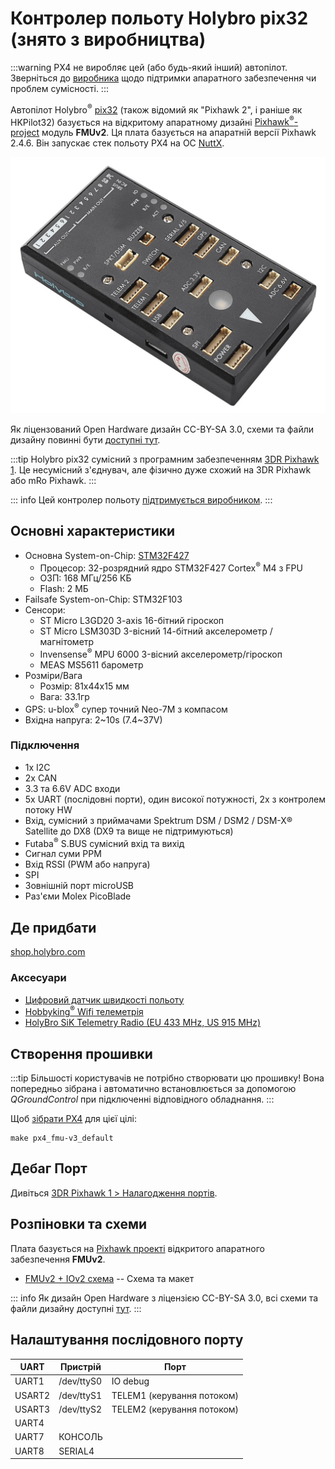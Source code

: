 # Контролер польоту Holybro pix32 (знято з виробництва)

:::warning PX4 не виробляє цей (або будь-який інший) автопілот. Зверніться до [виробника](https://holybro.com/) щодо підтримки апаратного забезпечення чи проблем сумісності.
:::

Автопілот Holybro<sup>&reg;</sup> [pix32](https://holybro.com/collections/autopilot-flight-controllers/products/pix32pixhawk-flight-controller) (також відомий як "Pixhawk 2", і раніше як HKPilot32) базується на відкритому апаратному дизайні [Pixhawk<sup>&reg;</sup>-project](https://pixhawk.org/) модуль **FMUv2**. Ця плата базується на апаратній версії Pixhawk 2.4.6. Він запускає стек польоту PX4 на ОС [NuttX](https://nuttx.apache.org/).

![pix32](../../assets/flight_controller/holybro_pix32/pix32_hero.jpg)

Як ліцензований Open Hardware дизайн CC-BY-SA 3.0, схеми та файли дизайну повинні бути [доступні тут](https://github.com/PX4/Hardware).

:::tip
Holybro pix32 сумісний з програмним забезпеченням [3DR Pixhawk 1](../flight_controller/pixhawk.md). Це несумісний з'єднувач, але фізично дуже схожий на 3DR Pixhawk або mRo Pixhawk.
:::

::: info Цей контролер польоту [підтримується виробником](../flight_controller/autopilot_manufacturer_supported.md).
:::

## Основні характеристики

- Основна System-on-Chip: [STM32F427](http://www.st.com/web/en/catalog/mmc/FM141/SC1169/SS1577/LN1789)
  - Процесор: 32-розрядний ядро STM32F427 Cortex<sup>&reg;</sup> M4 з FPU
  - ОЗП: 168 МГц/256 КБ
  - Flash: 2 МБ
- Failsafe System-on-Chip: STM32F103
- Сенсори:
  - ST Micro L3GD20 3-axis 16-бітний гіроскоп
  - ST Micro LSM303D 3-вісний 14-бітний акселерометр / магнітометр
  - Invensense<sup>&reg;</sup> MPU 6000 3-вісний акселерометр/гіроскоп
  - MEAS MS5611 барометр
- Розміри/Вага
  - Розмір: 81x44x15 мм
  - Вага: 33.1гр
- GPS: u-blox<sup>&reg;</sup> супер точний Neo-7M з компасом
- Вхідна напруга: 2~10s (7.4~37V)

### Підключення

- 1x I2C
- 2x CAN
- 3.3 та 6.6V ADC входи
- 5x UART (послідовні порти), один високої потужності, 2x з контролем потоку HW
- Вхід, сумісний з приймачами Spektrum DSM / DSM2 / DSM-X® Satellite до DX8 (DX9 та вище не підтримуються)
- Futaba<sup>&reg;</sup> S.BUS сумісний вхід та вихід
- Сигнал суми PPM
- Вхід RSSI (PWM або напруга)
- SPI
- Зовнішній порт microUSB
- Раз'єми Molex PicoBlade

## Де придбати

[shop.holybro.com](https://holybro.com/collections/autopilot-flight-controllers/products/pix32pixhawk-flight-controller)

### Аксесуари

- [Цифровий датчик швидкості польоту](https://holybro.com/products/digital-air-speed-sensor)
- [Hobbyking<sup>&reg;</sup> Wifi телеметрія](https://hobbyking.com/en_us/apm-pixhawk-wireless-wifi-radio-module.html)
- [HolyBro SiK Telemetry Radio (EU 433 MHz, US 915 MHz)](../telemetry/holybro_sik_radio.md)

## Створення прошивки

:::tip
Більшості користувачів не потрібно створювати цю прошивку! Вона попередньо зібрана і автоматично встановлюється за допомогою _QGroundControl_ при підключенні відповідного обладнання.
:::

Щоб [ зібрати PX4](../dev_setup/building_px4.md) для цієї цілі:

```
make px4_fmu-v3_default
```

## Дебаг Порт

Дивіться [3DR Pixhawk 1 > Налагодження портів](../flight_controller/pixhawk.md#debug-ports).

## Розпіновки та схеми

Плата базується на [Pixhawk проекті](https://pixhawk.org/) відкритого апаратного забезпечення **FMUv2**.

- [FMUv2 + IOv2 схема](https://raw.githubusercontent.com/PX4/Hardware/master/FMUv2/PX4FMUv2.4.5.pdf) -- Схема та макет

::: info Як дизайн Open Hardware з ліцензією CC-BY-SA 3.0, всі схеми та файли дизайну доступні [тут](https://github.com/PX4/Hardware).
:::

## Налаштування послідовного порту

| UART   | Пристрій   | Порт                       |
| ------ | ---------- | -------------------------- |
| UART1  | /dev/ttyS0 | IO debug                   |
| USART2 | /dev/ttyS1 | TELEM1 (керування потоком) |
| USART3 | /dev/ttyS2 | TELEM2 (керування потоком) |
| UART4  |            |                            |
| UART7  | КОНСОЛЬ    |                            |
| UART8  | SERIAL4    |                            |

<!-- Note: Got ports using https://github.com/PX4/PX4-user_guide/pull/672#issuecomment-598198434 -->
